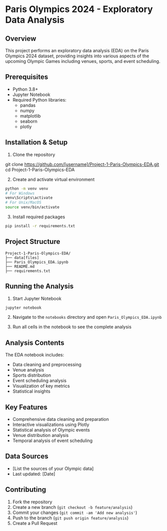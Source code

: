 # Paris Olympics 2024 - Exploratory Data Analysis

## Overview
This project performs an exploratory data analysis (EDA) on the Paris Olympics 2024 dataset, providing insights into various aspects of the upcoming Olympic Games including venues, sports, and event scheduling.

## Prerequisites
- Python 3.8+
- Jupyter Notebook
- Required Python libraries:
  - pandas
  - numpy
  - matplotlib
  - seaborn
  - plotly

## Installation & Setup

1. Clone the repository

git clone https://github.com/[username]/Project-1-Paris-Olympics-EDA.git
cd Project-1-Paris-Olympics-EDA

2. Create and activate virtual environment

```bash
python -m venv venv
# For Windows
venv\Scripts\activate
# For Unix/MacOS
source venv/bin/activate
```

3. Install required packages

```bash
pip install -r requirements.txt
```

## Project Structure

```
Project-1-Paris-Olympics-EDA/
├── data[files]
├── Paris_Olympics_EDA.ipynb
├── README.md
├── requirements.txt
```

## Running the Analysis

1. Start Jupyter Notebook

```bash
jupyter notebook
```

2. Navigate to the `notebooks` directory and open `Paris_Olympics_EDA.ipynb`

3. Run all cells in the notebook to see the complete analysis

## Analysis Contents

The EDA notebook includes:
- Data cleaning and preprocessing
- Venue analysis
- Sports distribution
- Event scheduling analysis
- Visualization of key metrics
- Statistical insights

## Key Features
- Comprehensive data cleaning and preparation
- Interactive visualizations using Plotly
- Statistical analysis of Olympic events
- Venue distribution analysis
- Temporal analysis of event scheduling

## Data Sources
- [List the sources of your Olympic data]
- Last updated: [Date]

## Contributing
1. Fork the repository
2. Create a new branch (`git checkout -b feature/analysis`)
3. Commit your changes (`git commit -am 'Add new analysis'`)
4. Push to the branch (`git push origin feature/analysis`)
5. Create a Pull Request
